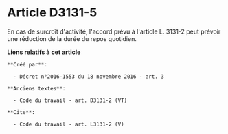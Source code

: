 # Article D3131-5

En cas de surcroît d'activité, l'accord prévu à l'article L. 3131-2 peut prévoir une réduction de la durée du repos
quotidien.

**Liens relatifs à cet article**

	**Créé par**:

	  - Décret n°2016-1553 du 18 novembre 2016 - art. 3

	**Anciens textes**:

	  - Code du travail - art. D3131-2 (VT)

	**Cite**:

	  - Code du travail - art. L3131-2 (V)

